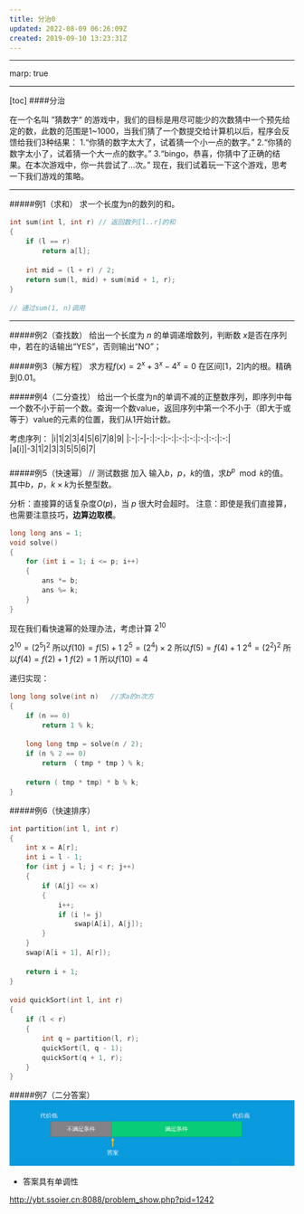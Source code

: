 ```yaml
---
title: 分治0
updated: 2022-08-09 06:26:09Z
created: 2019-09-10 13:23:31Z
---
```


---
marp: true
<!-- $size: 4:3 -->
<!-- page_number: true -->
---
[toc]
####分治

在一个名叫 ”猜数字“ 的游戏中，我们的目标是用尽可能少的次数猜中一个预先给定的数，此数的范围是1~1000，当我们猜了一个数提交给计算机以后，程序会反馈给我们3种结果：
1.“你猜的数字太大了，试着猜一个小一点的数字。”
2.“你猜的数字太小了，试着猜一个大一点的数字。”
3.“bingo，恭喜，你猜中了正确的结果。在本次游戏中，你一共尝试了...次。”
现在，我们试着玩一下这个游戏，思考一下我们游戏的策略。


---
#####例1（求和）
求一个长度为n的数列的和。
```c++
int sum(int l, int r) // 返回数列[l..r]的和
{
    if (l == r)
        return a[l];

    int mid = (l + r) / 2;
    return sum(l, mid) + sum(mid + 1, r);
}

// 通过sum(1, n)调用  
```
---
#####例2（查找数）
给出一个长度为 $n$ 的单调递增数列，判断数 $x$是否在序列中，若在的话输出“YES”，否则输出“NO”；

#####例3（解方程）
求方程$f(x)=2^x + 3^x - 4^x =0$ 在区间[1，2]内的根。精确到0.01。



#####例4（二分查找）
给出一个长度为n的单调不减的正整数序列，即序列中每一个数不小于前一个数。查询一个数value，返回序列中第一个不小于（即大于或等于）value的元素的位置，我们从1开始计数。

考虑序列：
|i|1|2|3|4|5|6|7|8|9|
|:-|:-|-:|:-:|:-:|:-:|:-:|:-:|:-:|:-:|
|a[i]|-3|1|2|3|3|5|5|6|7|

#####

#####例5（快速幂）
// 测试数据 加入
输入$b，p，k$的值，求$b^p\mod k$的值。其中$b，p，k \times k$为长整型数。

分析：直接算的话复杂度$O(p)$，当 $p$ 很大时会超时。
注意：即使是我们直接算，也需要注意技巧，**边算边取模**。
```c++
long long ans = 1;
void solve()
{
    for (int i = 1; i <= p; i++)
    {
        ans *= b;
        ans %= k;
    }  
}
```
现在我们看快速幂的处理办法，考虑计算 $2^{10}$

$2^{10} = (2^5)^2$ 所以$f(10) = f(5) + 1$
$2^5=(2^4) \times 2$ 所以$f(5)=f(4) + 1$
$2^4=(2^2)^2$ 所以$f(4)=f(2) + 1$
$f(2) = 1$
所以$f(10)=4$


递归实现：
```c++
long long solve(int n)   //求a的n次方
{ 
    if (n == 0)
        return 1 % k;

    long long tmp = solve(n / 2);
    if (n % 2 == 0)
        return （ tmp * tmp ）% k;

    return ( tmp * tmp) * b % k;
}
```


#####例6（快速排序）

```c++
int partition(int l, int r)
{
    int x = A[r];
    int i = l - 1;
    for (int j = l; j < r; j++)
    {
        if (A[j] <= x)
        {
            i++;
            if (i != j)
                swap(A[i], A[j]);
        }
    }
    swap(A[i + 1], A[r]);

    return i + 1;
}

void quickSort(int l, int r)
{
    if (l < r)
    {
        int q = partition(l, r);
        quickSort(l, q - 1);
        quickSort(q + 1, r);
    }
}
```




#####例7（二分答案）
![](../../../_resources/1.png)
* 答案具有单调性


http://ybt.ssoier.cn:8088/problem_show.php?pid=1242











